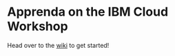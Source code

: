 # Apprenda on the IBM Cloud Workshop
Head over to the [wiki](https://github.com/apprenda/apprenda-ibm-cloud-workshop/wiki) to get started!

